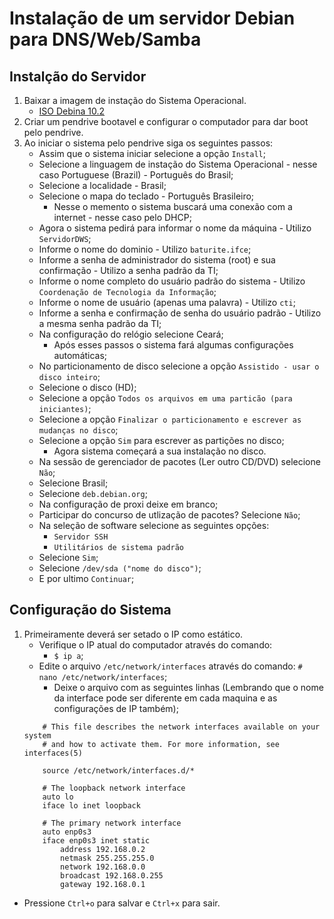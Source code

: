 # Instalação de um servidor Debian para DNS/Web/Samba

## Instalção do Servidor

1. Baixar a imagem de instação do Sistema Operacional.
    + [ISO Debina 10.2](https://cdimage.debian.org/debian-cd/current/amd64/iso-cd/debian-10.2.0-amd64-netinst.iso)
2. Criar um pendrive bootavel e configurar o computador para dar boot pelo pendrive.
3. Ao iniciar o sistema pelo pendrive siga os seguintes passos:
    + Assim que o sistema iniciar selecione a opção ```Install```;
    + Selecione a linguagem de instação do Sistema Operacional - nesse caso Portuguese (Brazil) -  Português do Brasil;
    + Selecione a localidade - Brasil;
    + Selecione o mapa do teclado - Português Brasileiro;
        - Nesse o memento o sistema buscará uma conexão com a internet - nesse caso pelo DHCP;
    + Agora o sistema pedirá para informar o nome da máquina - Utilizo ```ServidorDWS```;
    + Informe o nome do dominio - Utilizo ```baturite.ifce```;
    + Informe a senha de administrador do sistema (root) e sua confirmação - Utilizo a senha padrão da TI;
    + Informe o nome completo do usuário padrão do sistema - Utilizo ```Coordenação de Tecnologia da Informação```;
    + Informe o nome de usuário (apenas uma palavra) - Utilizo ```cti```;
    + Informe a senha e confirmação de senha do usuário padrão - Utilizo a mesma senha padrão da TI;
    + Na configuração do relógio selecione Ceará;
        - Após esses passos o sistema fará algumas configurações automáticas;
    + No particionamento de disco selecione a opção ```Assistido - usar o disco inteiro```;
    + Selecione o disco (HD);
    + Selecione a opção ```Todos os arquivos em uma particão (para iniciantes)```;
    + Selecione a opção ```Finalizar o particionamento e escrever as mudanças no disco```;
    + Selecione a opção ```Sim``` para escrever as partições no disco;
        - Agora sistema começará a sua instalação no disco.
    + Na sessão de gerenciador de pacotes (Ler outro CD/DVD) selecione ```Não```;
    + Selecione Brasil;
    + Selecione ```deb.debian.org```;
    + Na configuração de proxi deixe em branco;
    + Participar do concurso de utlização de pacotes? Selecione ```Não```;
    + Na seleção de software selecione as seguintes opções:
        - ```Servidor SSH```
        - ```Utilitários de sistema padrão```
    + Selecione ```Sim```;
    + Selecione ```/dev/sda ("nome do disco")```;
    + E por ultimo ```Continuar```;

## Configuração do Sistema

1. Primeiramente deverá ser setado o IP como estático.
    + Verifique o IP atual do computador através do comando:
        - ```$ ip a```;
    + Edite o arquivo ```/etc/network/interfaces``` através do comando: ```# nano /etc/network/interfaces```;
        - Deixe o arquivo com as seguintes linhas (Lembrando que o nome da interface pode ser diferente em cada maquina e as configurações de IP também);
    ```
        # This file describes the network interfaces available on your system
        # and how to activate them. For more information, see interfaces(5)
        
        source /etc/network/interfaces.d/*
        
        # The loopback network interface
        auto lo
        iface lo inet loopback
        
        # The primary network interface
        auto enp0s3
        iface enp0s3 inet static
            address 192.168.0.2
            netmask 255.255.255.0
            network 192.168.0.0
            broadcast 192.168.0.255
            gateway 192.168.0.1
    ```
+ Pressione ```Ctrl+o``` para salvar e ```Ctrl+x``` para sair.
